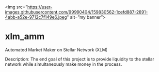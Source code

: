 <img src=”https://user-images.githubusercontent.com/99990404/159830562-1cefd887-2891-4abb-a52e-9712c7f149e6.jpeg" alt=”my banner”>
# xlm_amm
 Automated Market Maker on Stellar Network (XLM)

Description:
The end goal of this project is to provide liquidity to the stellar network while simultaneously make money in the process.
